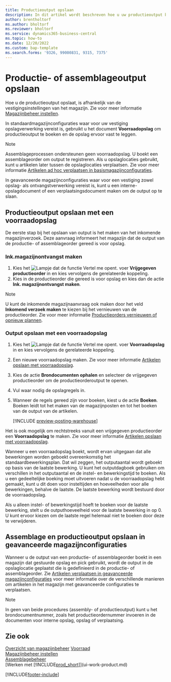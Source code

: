 ```yaml
---
title: Productieoutput opslaan
description: In dit artikel wordt beschreven hoe u uw productieoutput kunt opslaan.
author: brentholtorf
ms.author: bholtorf
ms.reviewer: bholtorf
ms.service: dynamics365-business-central
ms.topic: how-to
ms.date: 12/20/2022
ms.custom: bap-template
ms.search.forms: '9326, 99000831, 9315, 7375'
---
```

# <a name="put-away-production-or-assembly-output" />Productie- of assemblageoutput opslaan

Hoe u de productieoutput opslaat, is afhankelijk van de vestigingsinstellingen van het magazijn. Zie voor meer informatie [Magazijnbeheer instellen](warehouse-setup-warehouse.md).  

In standaardmagazijnconfiguraties waar voor uw vestiging opslagverwerking vereist is, gebruikt u het document **Voorraadopslag** om productieoutput te boeken en de opslag ervoor vast te leggen.  

> [!NOTE]  
> Assemblageprocessen ondersteunen geen voorraadopslag. U boekt een assemblageorder om output te registreren. Als u opslaglocaties gebruikt, kunt u artikelen later tussen de opslaglocaties verplaatsen. Zie voor meer informatie [Artikelen ad hoc verplaatsen in basismagazijnconfiguraties](warehouse-how-to-move-items-ad-hoc-in-basic-warehousing.md).  

In geavanceerde magazijnconfiguraties waar voor een vestiging zowel opslag- als ontvangstverwerking vereist is, kunt u een interne-opslagdocument of een verplaatsingsdocument maken om de output op te slaan.  

## <a name="to-put-away-production-output-with-an-inventory-put-away" />Productieoutput opslaan met een voorraadopslag

De eerste stap bij het opslaan van output is het maken van het inkomende magazijnverzoek. Deze aanvraag informeert het magazijn dat de output van de productie- of assemblageorder gereed is voor opslag.

### <a name="to-create-the-inbound-warehouse-request" />Ink.magazijnontvangst maken

1. Kies het ![Lampje dat de functie Vertel me opent.](media/ui-search/search_small.png "Vertel me wat u wilt doen") voer **Vrijgegeven productieorder** in en kies vervolgens de gerelateerde koppeling.  
2. Kies in de productieorder die gereed is voor opslag en kies dan de actie **Ink. magazijnontvangst maken**.  

> [!NOTE]  
> U kunt de inkomende magazijnaanvraag ook maken door het veld **Inkomend verzoek maken** te kiezen bij het vernieuwen van de productieorder. Zie voor meer informatie [Productieorders vernieuwen of opnieuw plannen](production-how-to-replan-refresh-production-orders.md).  

### <a name="to-put-output-away-with-an-inventory-put-away" />Output opslaan met een voorraadopslag

1. Kies het ![Lampje dat de functie Vertel me opent.](media/ui-search/search_small.png "Vertel me wat u wilt doen") voer **Voorraadopslag** in en kies vervolgens de gerelateerde koppeling.  
2. Een nieuwe voorraadopslag maken. Zie voor meer informatie [Artikelen opslaan met voorraadopslag](warehouse-how-to-put-items-away-with-inventory-put-aways.md).
3. Kies de actie **Brondocumenten ophalen** en selecteer de vrijgegeven productieorder om de productieorderoutput te openen.  
4. Vul waar nodig de opslagregels in.
5. Wanneer de regels gereed zijn voor boeken, kiest u de actie **Boeken**. Boeken leidt tot het maken van de magazijnposten en tot het boeken van de output van de artikelen.  

    [!INCLUDE [preview-posting-warehouse](includes/preview-posting-warehouse.md)]

Het is ook mogelijk om rechtstreeks vanuit een vrijgegeven productieorder een **Voorraadopslag** te maken. Zie voor meer informatie [Artikelen opslaan met voorraadopslag](warehouse-how-to-put-items-away-with-inventory-put-aways.md).  

Wanneer u een voorraadopslag boekt, wordt ervan uitgegaan dat alle bewerkingen worden geboekt overeenkomstig het standaardbewerkingsplan. Dat wil zeggen, het outputaantal wordt geboekt op basis van de laatste bewerking. U kunt het outputdagboek gebruiken om verschillen in het outputaantal en de instel- en bewerkingstijd te boeken. Als u een gedeeltelijke boeking moet uitvoeren nadat u de voorraadopslag hebt gemaakt, kunt u dit doen voor insteltijden en hoeveelheden voor alle bewerkingen, behalve de laatste. De laatste bewerking wordt bestuurd door de voorraadopslag.  

Als u alleen instel- of bewerkingstijd hoeft te boeken voor de laatste bewerking, stelt u de outputhoeveelheid voor de laatste bewerking in op 0. U kunt ervoor kiezen om de laatste regel helemaal niet te boeken door deze te verwijderen.

## <a name="to-put-assembly-and-production-output-away-in-advanced-warehouse-configurations" />Assemblage en productieoutput opslaan in geavanceerde magazijnconfiguraties

Wanneer u de output van een productie- of assemblageorder boekt in een magazijn dat gestuurde opslag en pick gebruikt, wordt de output in de opslaglocatie geplaatst die is gedefinieerd in de productie- of assemblageorder. Zie [Artikelen verplaatsen in geavanceerde magazijnconfiguraties](warehouse-how-to-move-items-in-advanced-warehousing.md#to-move-items-with-the-warehouse-movement-worksheet) voor meer informatie over de verschillende manieren om artikelen in het magazijn met geavanceerde configuraties te verplaatsen.

> [!NOTE]  
> In geen van beide procedures (assembly- of productieoutput) kunt u het brondocumentnummer, zoals het productieordernummer invoeren in de documenten voor interne opslag, opslag of verplaatsing.  

## <a name="see-also" />Zie ook

[Overzicht van magazijnbeheer](design-details-warehouse-management.md)
[Voorraad](inventory-manage-inventory.md)  
[Magazijnbeheer instellen](warehouse-setup-warehouse.md)  
[Assemblagebeheer](assembly-assemble-items.md)  
[Werken met [!INCLUDE[prod_short](includes/prod_short.md)]](ui-work-product.md)

[!INCLUDE[footer-include](includes/footer-banner.md)]
